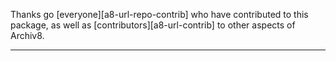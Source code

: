 Thanks go [everyone][a8-url-repo-contrib] who have contributed to this package, as well as [contributors][a8-url-contrib] to other aspects of Archiv8.

---
